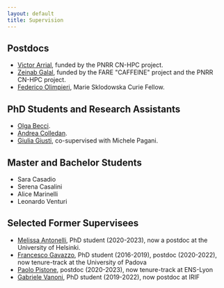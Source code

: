 ```yaml
---
layout: default
title: Supervision
---
```


<h2 class="fat-bottom">Postdocs</h2>
<ul>
<li> <a href="https://www.irif.fr/users/arrial/index">Victor Arrial</a>, funded by the PNRR CN-HPC project.</li>
<li> <a href="https://zgalal.github.io">Zeinab Galal</a>, funded by the FARE "CAFFEINE" project and the PNRR CN-HPC project.</li>
<li> <a href="https://www.federicolimpieri.it">Federico Olimpieri</a>, Marie Sklodowska Curie Fellow.</li>
</ul>
<h2 class="fat-bottom">PhD Students and Research Assistants</h2>
<ul>
<li><a href="https://www.unibo.it/sitoweb/olga.becci2/">Olga Becci</a>.</li>
<li><a href="https://www.unibo.it/sitoweb/andrea.colledan/">Andrea Colledan</a>.</li>
<li><a href="https://www.unibo.it/sitoweb/giulia.giusti7">Giulia Giusti</a>, co-supervised with Michele Pagani.</li>
</ul>
<h2 class="fat-bottom">Master and Bachelor Students</h2>
<ul>
<li> Sara Casadio</li>
<li> Serena Casalini</li>
<li> Alice Marinelli</li>
<li> Leonardo Venturi</li>
</ul>
<h2 class="fat-bottom">Selected Former Supervisees</h2>
<ul>
<li> <a href="https://www.helsinki.fi/en/about-us/people/people-finder/melissa-antonelli-9471108">Melissa Antonelli</a>, PhD student (2020-2023), now a postdoc at the University of Helsinki.</li>
<li> <a href="https://sites.google.com/view/francescogavazzo/home">Francesco Gavazzo</a>, PhD student (2016-2019), postdoc (2020-2022), now tenure-track at the University of Padova</li>
<li> <a href="https://perso.ens-lyon.fr/paolo.pistone/">Paolo Pistone</a>, postdoc (2020-2023), now tenure-track at ENS-Lyon</li>
<li> <a href="https://vanoni.me">Gabriele Vanoni</a>, PhD student (2019-2022), now postdoc at IRIF</li>
</ul>

